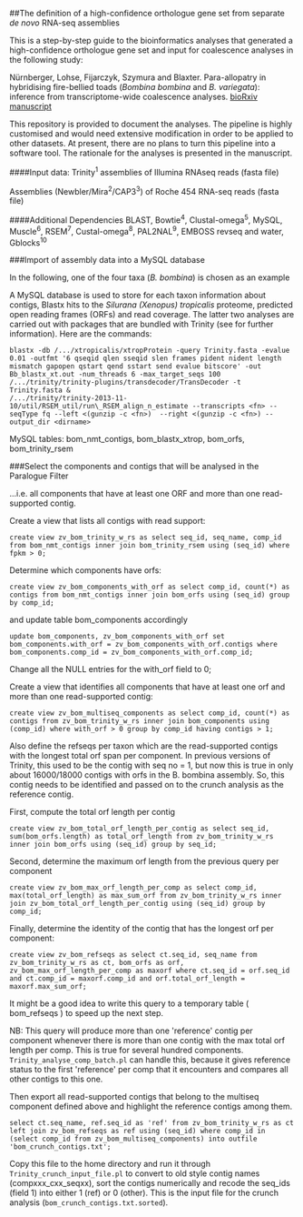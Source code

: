 
##The definition of a high-confidence orthologue gene set from separate *de novo* RNA-seq assemblies

This is a step-by-step guide to the bioinformatics analyses that generated a high-confidence orthologue gene set and input for coalescence analyses in the following study:

Nürnberger, Lohse, Fijarczyk, Szymura and Blaxter. Para-allopatry in hybridising fire-bellied toads (*Bombina bombina* and *B. variegata*): inference from transcriptome-wide coalescence analyses. [bioRxiv manuscript](http://biorxiv.org/content/early/2015/10/28/030056)

This repository is provided to document the analyses. The pipeline is highly customised and would need extensive modification in order to be applied to other datasets. At present, there are no plans to turn this pipeline into a software tool. The rationale for the analyses is presented in the manuscript. 


####Input data:
Trinity<sup>1</sup> assemblies of Illumina RNAseq reads (fasta file)

Assemblies (Newbler/Mira<sup>2</sup>/CAP3<sup>3</sup>) of Roche 454 RNA-seq reads (fasta file)

####Additional Dependencies
BLAST, Bowtie<sup>4</sup>, Clustal-omega<sup>5</sup>, MySQL, Muscle<sup>6</sup>,  RSEM<sup>7</sup>, Custal-omega<sup>8</sup>, PAL2NAL<sup>9</sup>, EMBOSS revseq and water, Gblocks<sup>10</sup>


###Import of assembly data into a MySQL database

In the following, one of the four taxa (*B. bombina*) is chosen as an example

A MySQL database is used to store for each taxon information about contigs, Blastx hits to the *Silurana (Xenopus) tropicalis* proteome, predicted open reading frames (ORFs) and read coverage. The latter two analyses are carried out with packages that are bundled with Trinity (see for further information). Here are the commands:

	blastx -db /.../xtropicalis/xtropProtein -query Trinity.fasta -evalue 0.01 -outfmt '6 qseqid qlen sseqid slen frames pident nident length mismatch gapopen qstart qend sstart send evalue bitscore' -out Bb_blastx_xt.out -num_threads 6 -max_target_seqs 100
	/.../trinity/trinity-plugins/transdecoder/TransDecoder -t Trinity.fasta &
	/.../trinity/trinity-2013-11-10/util/RSEM_util/run\_RSEM_align_n_estimate --transcripts <fn> --seqType fq --left <(gunzip -c <fn>)  --right <(gunzip -c <fn>) --output_dir <dirname>

MySQL tables: bom_nmt_contigs, bom_blastx_xtrop, bom_orfs, bom_trinity_rsem

###Select the components and contigs that will be analysed in the Paralogue Filter

...i.e. all components that have at least one ORF and more than one read-supported contig.

Create a view that lists all contigs with read support:

	create view zv_bom_trinity_w_rs as select seq_id, seq_name, comp_id from bom_nmt_contigs inner join bom_trinity_rsem using (seq_id) where fpkm > 0;

Determine which components have orfs:

	create view zv_bom_components_with_orf as select comp_id, count(*) as contigs from bom_nmt_contigs inner join bom_orfs using (seq_id) group by comp_id;

and update table bom_components accordingly

	update bom_components, zv_bom_components_with_orf set bom_components.with_orf = zv_bom_components_with_orf.contigs where bom_components.comp_id = zv_bom_components_with_orf.comp_id;

Change all the NULL entries for the with_orf field to 0;

Create a view that identifies all components that have at least one orf and more than one read-supported contig:

	create view zv_bom_multiseq_components as select comp_id, count(*) as contigs from zv_bom_trinity_w_rs inner join bom_components using (comp_id) where with_orf > 0 group by comp_id having contigs > 1;

Also define the refseqs per taxon which are the read-supported contigs with the longest total orf span per component. In previous versions of Trinity, this used to be the contig with seq no = 1, but now this is true in only about 16000/18000 contigs with orfs in the B. bombina assembly. So, this contig needs to be identified and passed on to the crunch analysis as the reference contig.

First, compute  the total orf length per contig

	create view zv_bom_total_orf_length_per_contig as select seq_id, sum(bom_orfs.length) as total_orf_length from zv_bom_trinity_w_rs inner join bom_orfs using (seq_id) group by seq_id;

Second, determine the maximum orf length from the previous query per component

	create view zv_bom_max_orf_length_per_comp as select comp_id, max(total_orf_length) as max_sum_orf from zv_bom_trinity_w_rs inner join zv_bom_total_orf_length_per_contig using (seq_id) group by comp_id;

Finally, determine the identity of the contig that has the longest orf per component:

	create view zv_bom_refseqs as select ct.seq_id, seq_name from zv_bom_trinity_w_rs as ct, bom_orfs as orf, zv_bom_max_orf_length_per_comp as maxorf where ct.seq_id = orf.seq_id and ct.comp_id = maxorf.comp_id and orf.total_orf_length = maxorf.max_sum_orf;

It might be a good idea to write this query to a temporary table ( bom_refseqs ) to speed up the next step.

NB: This query will produce more than one 'reference' contig per component whenever there is more than one contig with the max total orf length per comp. This is true for several hundred components. `Trinity_analyse_comp_batch.pl` can handle this, because it gives reference status to the first 'reference' per comp that it encounters and compares all other contigs to this one. 

Then export all read-supported contigs that belong to the multiseq component defined above and highlight the reference contigs among them.

	select ct.seq_name, ref.seq_id as 'ref' from zv_bom_trinity_w_rs as ct left join zv_bom_refseqs as ref using (seq_id) where comp_id in (select comp_id from zv_bom_multiseq_components) into outfile 'bom_crunch_contigs.txt';

Copy this file to the home directory and run it through `Trinity_crunch_input_file.pl` to convert to old style contig names (compxxx_cxx_seqxx), sort the contigs numerically and recode the seq_ids (field 1) into either 1 (ref) or 0 (other). This is the input file for the crunch analysis (`bom_crunch_contigs.txt.sorted`).


